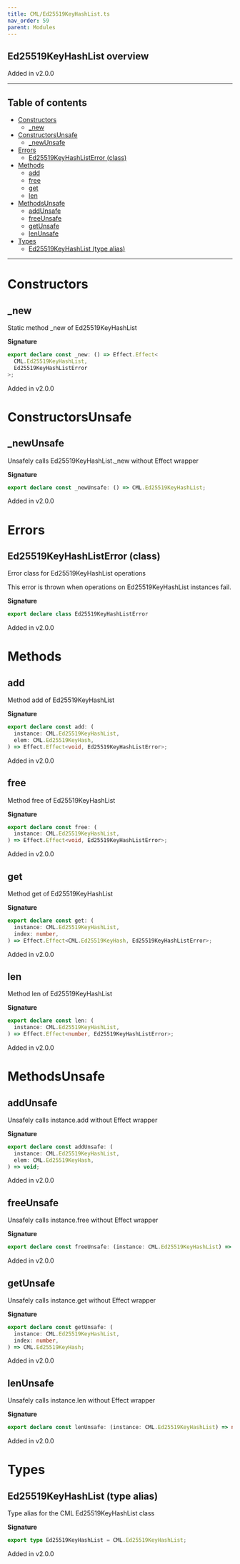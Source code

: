 ```yaml
---
title: CML/Ed25519KeyHashList.ts
nav_order: 59
parent: Modules
---
```


## Ed25519KeyHashList overview

Added in v2.0.0

---

<h2 class="text-delta">Table of contents</h2>

- [Constructors](#constructors)
  - [\_new](#_new)
- [ConstructorsUnsafe](#constructorsunsafe)
  - [\_newUnsafe](#_newunsafe)
- [Errors](#errors)
  - [Ed25519KeyHashListError (class)](#ed25519keyhashlisterror-class)
- [Methods](#methods)
  - [add](#add)
  - [free](#free)
  - [get](#get)
  - [len](#len)
- [MethodsUnsafe](#methodsunsafe)
  - [addUnsafe](#addunsafe)
  - [freeUnsafe](#freeunsafe)
  - [getUnsafe](#getunsafe)
  - [lenUnsafe](#lenunsafe)
- [Types](#types)
  - [Ed25519KeyHashList (type alias)](#ed25519keyhashlist-type-alias)

---

# Constructors

## \_new

Static method \_new of Ed25519KeyHashList

**Signature**

```ts
export declare const _new: () => Effect.Effect<
  CML.Ed25519KeyHashList,
  Ed25519KeyHashListError
>;
```

Added in v2.0.0

# ConstructorsUnsafe

## \_newUnsafe

Unsafely calls Ed25519KeyHashList.\_new without Effect wrapper

**Signature**

```ts
export declare const _newUnsafe: () => CML.Ed25519KeyHashList;
```

Added in v2.0.0

# Errors

## Ed25519KeyHashListError (class)

Error class for Ed25519KeyHashList operations

This error is thrown when operations on Ed25519KeyHashList instances fail.

**Signature**

```ts
export declare class Ed25519KeyHashListError
```

Added in v2.0.0

# Methods

## add

Method add of Ed25519KeyHashList

**Signature**

```ts
export declare const add: (
  instance: CML.Ed25519KeyHashList,
  elem: CML.Ed25519KeyHash,
) => Effect.Effect<void, Ed25519KeyHashListError>;
```

Added in v2.0.0

## free

Method free of Ed25519KeyHashList

**Signature**

```ts
export declare const free: (
  instance: CML.Ed25519KeyHashList,
) => Effect.Effect<void, Ed25519KeyHashListError>;
```

Added in v2.0.0

## get

Method get of Ed25519KeyHashList

**Signature**

```ts
export declare const get: (
  instance: CML.Ed25519KeyHashList,
  index: number,
) => Effect.Effect<CML.Ed25519KeyHash, Ed25519KeyHashListError>;
```

Added in v2.0.0

## len

Method len of Ed25519KeyHashList

**Signature**

```ts
export declare const len: (
  instance: CML.Ed25519KeyHashList,
) => Effect.Effect<number, Ed25519KeyHashListError>;
```

Added in v2.0.0

# MethodsUnsafe

## addUnsafe

Unsafely calls instance.add without Effect wrapper

**Signature**

```ts
export declare const addUnsafe: (
  instance: CML.Ed25519KeyHashList,
  elem: CML.Ed25519KeyHash,
) => void;
```

Added in v2.0.0

## freeUnsafe

Unsafely calls instance.free without Effect wrapper

**Signature**

```ts
export declare const freeUnsafe: (instance: CML.Ed25519KeyHashList) => void;
```

Added in v2.0.0

## getUnsafe

Unsafely calls instance.get without Effect wrapper

**Signature**

```ts
export declare const getUnsafe: (
  instance: CML.Ed25519KeyHashList,
  index: number,
) => CML.Ed25519KeyHash;
```

Added in v2.0.0

## lenUnsafe

Unsafely calls instance.len without Effect wrapper

**Signature**

```ts
export declare const lenUnsafe: (instance: CML.Ed25519KeyHashList) => number;
```

Added in v2.0.0

# Types

## Ed25519KeyHashList (type alias)

Type alias for the CML Ed25519KeyHashList class

**Signature**

```ts
export type Ed25519KeyHashList = CML.Ed25519KeyHashList;
```

Added in v2.0.0
